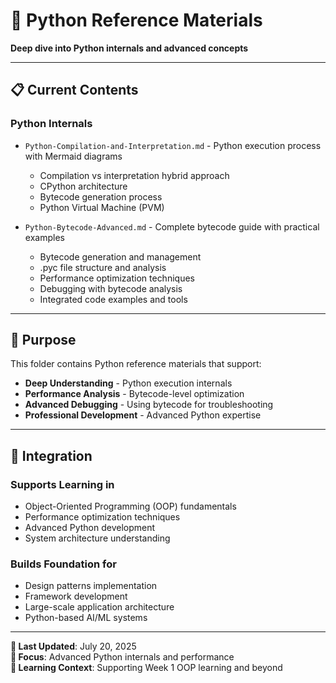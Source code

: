 # 🐍 Python Reference Materials

**Deep dive into Python internals and advanced concepts**

---

## 📋 Current Contents

### **Python Internals**

- `Python-Compilation-and-Interpretation.md` - Python execution process with Mermaid diagrams

  - Compilation vs interpretation hybrid approach
  - CPython architecture
  - Bytecode generation process
  - Python Virtual Machine (PVM)

- `Python-Bytecode-Advanced.md` - Complete bytecode guide with practical examples
  - Bytecode generation and management
  - .pyc file structure and analysis
  - Performance optimization techniques
  - Debugging with bytecode analysis
  - Integrated code examples and tools

---

## 🎯 Purpose

This folder contains Python reference materials that support:

- **Deep Understanding** - Python execution internals
- **Performance Analysis** - Bytecode-level optimization
- **Advanced Debugging** - Using bytecode for troubleshooting
- **Professional Development** - Advanced Python expertise

---

## 🔗 Integration

### **Supports Learning in**

- Object-Oriented Programming (OOP) fundamentals
- Performance optimization techniques
- Advanced Python development
- System architecture understanding

### **Builds Foundation for**

- Design patterns implementation
- Framework development
- Large-scale application architecture
- Python-based AI/ML systems

---

**📅 Last Updated**: July 20, 2025  
**🎯 Focus**: Advanced Python internals and performance  
**📍 Learning Context**: Supporting Week 1 OOP learning and beyond
